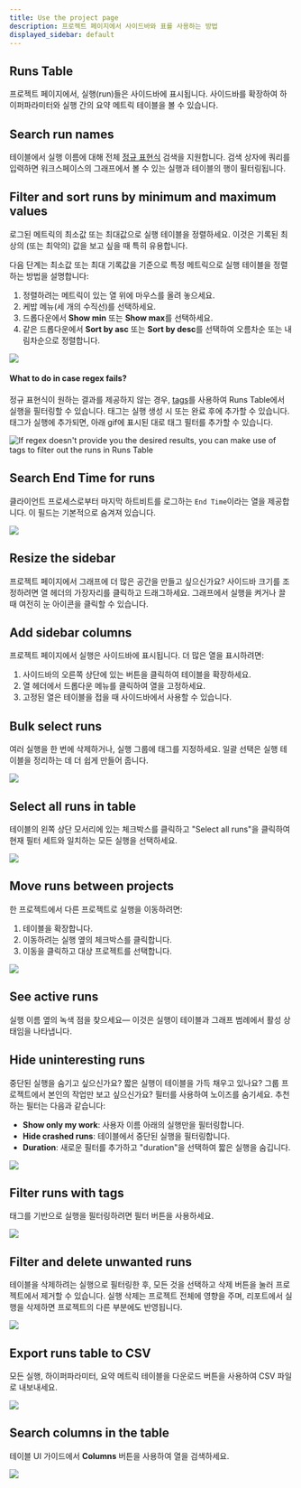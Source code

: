 ```yaml
---
title: Use the project page
description: 프로젝트 페이지에서 사이드바와 표를 사용하는 방법
displayed_sidebar: default
---
```


## Runs Table

프로젝트 페이지에서, 실행(run)들은 사이드바에 표시됩니다. 사이드바를 확장하여 하이퍼파라미터와 실행 간의 요약 메트릭 테이블을 볼 수 있습니다.

## Search run names

테이블에서 실행 이름에 대해 전체 [정규 표현식](https://dev.mysql.com/doc/refman/8.0/en/regexp.html) 검색을 지원합니다. 검색 상자에 쿼리를 입력하면 워크스페이스의 그래프에서 볼 수 있는 실행과 테이블의 행이 필터링됩니다.

## Filter and sort runs by minimum and maximum values
로그된 메트릭의 최소값 또는 최대값으로 실행 테이블을 정렬하세요. 이것은 기록된 최상의 (또는 최악의) 값을 보고 싶을 때 특히 유용합니다.

다음 단계는 최소값 또는 최대 기록값을 기준으로 특정 메트릭으로 실행 테이블을 정렬하는 방법을 설명합니다:

1. 정렬하려는 메트릭이 있는 열 위에 마우스를 올려 놓으세요.
2. 케밥 메뉴(세 개의 수직선)를 선택하세요.
3. 드롭다운에서 **Show min** 또는 **Show max**를 선택하세요.
4. 같은 드롭다운에서 **Sort by asc** 또는 **Sort by desc**를 선택하여 오름차순 또는 내림차순으로 정렬합니다.

![](/images/app_ui/runs_min_max.gif)

#### What to do in case regex fails?

정규 표현식이 원하는 결과를 제공하지 않는 경우, [tags](tags.md)를 사용하여 Runs Table에서 실행을 필터링할 수 있습니다. 태그는 실행 생성 시 또는 완료 후에 추가할 수 있습니다. 태그가 실행에 추가되면, 아래 gif에 표시된 대로 태그 필터를 추가할 수 있습니다.

![If regex doesn't provide you the desired results, you can make use of tags to filter out the runs in Runs Table](/images/app_ui/tags.gif)

## Search End Time for runs

클라이언트 프로세스로부터 마지막 하트비트를 로그하는 `End Time`이라는 열을 제공합니다. 이 필드는 기본적으로 숨겨져 있습니다.

![](/images/app_ui/search_run_endtime.png)

## Resize the sidebar

프로젝트 페이지에서 그래프에 더 많은 공간을 만들고 싶으신가요? 사이드바 크기를 조정하려면 열 헤더의 가장자리를 클릭하고 드래그하세요. 그래프에서 실행을 켜거나 끌 때 여전히 눈 아이콘을 클릭할 수 있습니다.

## Add sidebar columns

프로젝트 페이지에서 실행은 사이드바에 표시됩니다. 더 많은 열을 표시하려면:

1. 사이드바의 오른쪽 상단에 있는 버튼을 클릭하여 테이블을 확장하세요.
2. 열 헤더에서 드롭다운 메뉴를 클릭하여 열을 고정하세요.
3. 고정된 열은 테이블을 접을 때 사이드바에서 사용할 수 있습니다.

## Bulk select runs

여러 실행을 한 번에 삭제하거나, 실행 그룹에 태그를 지정하세요. 일괄 선택은 실행 테이블을 정리하는 데 더 쉽게 만들어 줍니다.

![](/images/app_ui/howto_bulk_select.gif)

## Select all runs in table

테이블의 왼쪽 상단 모서리에 있는 체크박스를 클릭하고 "Select all runs"을 클릭하여 현재 필터 세트와 일치하는 모든 실행을 선택하세요.

![](/images/app_ui/all_runs_select.gif)

## Move runs between projects

한 프로젝트에서 다른 프로젝트로 실행을 이동하려면:

1. 테이블을 확장합니다.
2. 이동하려는 실행 옆의 체크박스를 클릭합니다.
3. 이동을 클릭하고 대상 프로젝트를 선택합니다.

![](/images/app_ui/howto_move_runs.gif)

## See active runs

실행 이름 옆의 녹색 점을 찾으세요— 이것은 실행이 테이블과 그래프 범례에서 활성 상태임을 나타냅니다.

## Hide uninteresting runs

중단된 실행을 숨기고 싶으신가요? 짧은 실행이 테이블을 가득 채우고 있나요? 그룹 프로젝트에서 본인의 작업만 보고 싶으신가요? 필터를 사용하여 노이즈를 숨기세요. 추천하는 필터는 다음과 같습니다:

* **Show only my work**: 사용자 이름 아래의 실행만을 필터링합니다.
* **Hide crashed runs**: 테이블에서 중단된 실행을 필터링합니다.
* **Duration**: 새로운 필터를 추가하고 "duration"을 선택하여 짧은 실행을 숨깁니다.

![](/images/app_ui/hide_uninsteresting.png)

## Filter runs with tags

태그를 기반으로 실행을 필터링하려면 필터 버튼을 사용하세요.

![](/images/app_ui/filter_runs.gif)

## Filter and delete unwanted runs

테이블을 삭제하려는 실행으로 필터링한 후, 모든 것을 선택하고 삭제 버튼을 눌러 프로젝트에서 제거할 수 있습니다. 실행 삭제는 프로젝트 전체에 영향을 주며, 리포트에서 실행을 삭제하면 프로젝트의 다른 부분에도 반영됩니다.

![](/images/app_ui/filter_unwanted_runs.gif)

## Export runs table to CSV

모든 실행, 하이퍼파라미터, 요약 메트릭 테이블을 다운로드 버튼을 사용하여 CSV 파일로 내보내세요.

![](/images/app_ui/export_to_csv.gif)

## Search columns in the table

테이블 UI 가이드에서 **Columns** 버튼을 사용하여 열을 검색하세요.

![](/images/app_ui/search_columns.gif)